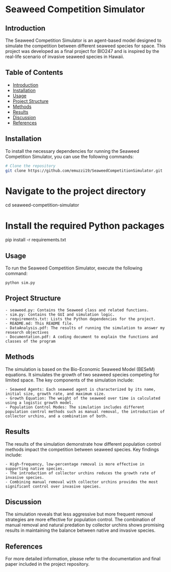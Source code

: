 # Seaweed Competition Simulator

## Introduction

The Seaweed Competition Simulator is an agent-based model designed to simulate the competition between different seaweed species for space. This project was developed as a final project for BIO247 and is inspired by the real-life scenario of invasive seaweed species in Hawaii.

## Table of Contents

- [Introduction](#introduction)
- [Installation](#installation)
- [Usage](#usage)
- [Project Structure](#project-structure)
- [Methods](#methods)
- [Results](#results)
- [Discussion](#discussion)
- [References](#references)

## Installation

To install the necessary dependencies for running the Seaweed Competition Simulator, you can use the following commands:

```bash
# Clone the repository
git clone https://github.com/emuzzi19/SeaweedCompetitionSimulator.git
```
# Navigate to the project directory
cd seaweed-competition-simulator

# Install the required Python packages
pip install -r requirements.txt


## Usage

To run the Seaweed Competition Simulator, execute the following command:
```
python sim.py
```
## Project Structure

    - seaweed.py: Contains the Seaweed class and related functions.
    - sim.py: Contains the GUI and simulation logic.
    - requirements.txt: Lists the Python dependencies for the project.
    - README.md: This README file.
    - DataAnalysis.pdf: The results of running the simulation to answer my research objectives
    - Documentation.pdf: A coding document to explain the functions and classes of the program
    
## Methods

The simulation is based on the Bio-Economic Seaweed Model (BESeM) equations. It simulates the growth of two seaweed species competing for limited space. The key components of the simulation include:

    - Seaweed Agents: Each seaweed agent is characterized by its name, initial size, growth rate, and maximum size.
    - Growth Equation: The weight of the seaweed over time is calculated using a logistic growth model.
    - Population Control Modes: The simulation includes different population control methods such as manual removal, the introduction of collector urchins, and a combination of both.

## Results

The results of the simulation demonstrate how different population control methods impact the competition between seaweed species. Key findings include:

    - High-frequency, low-percentage removal is more effective in supporting native species.
    - The introduction of collector urchins reduces the growth rate of invasive species.
    - Combining manual removal with collector urchins provides the most significant control over invasive species.

## Discussion

The simulation reveals that less aggressive but more frequent removal strategies are more effective for population control. The combination of manual removal and natural predation by collector urchins shows promising results in maintaining the balance between native and invasive species.

## References

For more detailed information, please refer to the documentation and final paper included in the project repository. 
